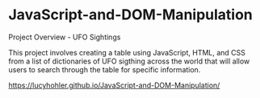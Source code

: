 # JavaScript-and-DOM-Manipulation
Project Overview - UFO Sightings

This project involves creating a table using JavaScript, HTML, and CSS from a list of dictionaries of UFO sigthing across the world that will allow users to search through the table for specific information.

https://lucyhohler.github.io/JavaScript-and-DOM-Manipulation/
